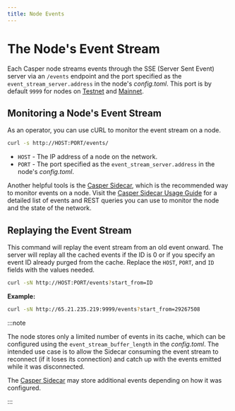 ```yaml
---
title: Node Events
---
```


# The Node's Event Stream

Each Casper node streams events through the SSE (Server Sent Event) server via an `/events` endpoint and the port specified as the `event_stream_server.address` in the node's *config.toml*. This port is by default `9999` for nodes on [Testnet](https://testnet.cspr.live/tools/peers) and [Mainnet](https://cspr.live/tools/peers).

## Monitoring a Node's Event Stream

As an operator, you can use cURL to monitor the event stream on a node.

```bash
curl -s http://HOST:PORT/events/
```

- `HOST` - The IP address of a node on the network.
- `PORT` - The port specified as the `event_stream_server.address` in the node's *config.toml*.

Another helpful tools is the [Casper Sidecar](./casper-sidecar.md), which is the recommended way to monitor events on a node. Visit the [Casper Sidecar Usage Guide](https://github.com/casper-network/casper-sidecar/blob/feat-2.0/USAGE.md#the-sidecar-event-stream) for a detailed list of events and REST queries you can use to monitor the node and the state of the network.

## Replaying the Event Stream

This command will replay the event stream from an old event onward. The server will replay all the cached events if the ID is 0 or if you specify an event ID already purged from the cache. Replace the `HOST`, `PORT`, and `ID` fields with the values needed.

```bash
curl -sN http://HOST:PORT/events?start_from=ID
```

**Example:**

```bash
curl -sN http://65.21.235.219:9999/events?start_from=29267508
```

:::note

The node stores only a limited number of events in its cache, which can be configured using the `event_stream_buffer_length` in the *config.toml*. The intended use case is to allow the Sidecar consuming the event stream to reconnect (if it loses its connection) and catch up with the events emitted while it was disconnected.

The [Casper Sidecar](./casper-sidecar.md) may store additional events depending on how it was configured.

:::